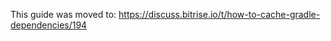 <p>This guide was moved to: <a href="https://discuss.bitrise.io/t/how-to-cache-gradle-dependencies/194">https://discuss.bitrise.io/t/how-to-cache-gradle-dependencies/194</a></p>
